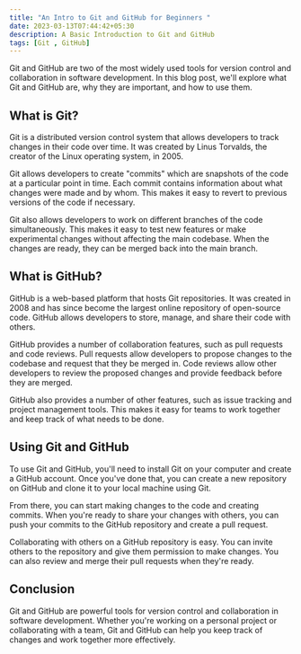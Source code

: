 ```yaml
---
title: "An Intro to Git and GitHub for Beginners "
date: 2023-03-13T07:44:42+05:30
description: A Basic Introduction to Git and GitHub
tags: [Git , GitHub]
---
```

Git and GitHub are two of the most widely used tools for version control and collaboration in software development. In this blog post, we'll explore what Git and GitHub are, why they are important, and how to use them.

## What is Git?

Git is a distributed version control system that allows developers to track changes in their code over time. It was created by Linus Torvalds, the creator of the Linux operating system, in 2005.

Git allows developers to create "commits" which are snapshots of the code at a particular point in time. Each commit contains information about what changes were made and by whom. This makes it easy to revert to previous versions of the code if necessary.

Git also allows developers to work on different branches of the code simultaneously. This makes it easy to test new features or make experimental changes without affecting the main codebase. When the changes are ready, they can be merged back into the main branch.

## What is GitHub?

GitHub is a web-based platform that hosts Git repositories. It was created in 2008 and has since become the largest online repository of open-source code. GitHub allows developers to store, manage, and share their code with others.

GitHub provides a number of collaboration features, such as pull requests and code reviews. Pull requests allow developers to propose changes to the codebase and request that they be merged in. Code reviews allow other developers to review the proposed changes and provide feedback before they are merged.

GitHub also provides a number of other features, such as issue tracking and project management tools. This makes it easy for teams to work together and keep track of what needs to be done.

## Using Git and GitHub

To use Git and GitHub, you'll need to install Git on your computer and create a GitHub account. Once you've done that, you can create a new repository on GitHub and clone it to your local machine using Git.

From there, you can start making changes to the code and creating commits. When you're ready to share your changes with others, you can push your commits to the GitHub repository and create a pull request.

Collaborating with others on a GitHub repository is easy. You can invite others to the repository and give them permission to make changes. You can also review and merge their pull requests when they're ready.

## Conclusion

Git and GitHub are powerful tools for version control and collaboration in software development. Whether you're working on a personal project or collaborating with a team, Git and GitHub can help you keep track of changes and work together more effectively.

